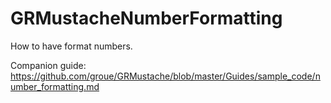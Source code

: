 # GRMustacheNumberFormatting

How to have format numbers.

Companion guide: https://github.com/groue/GRMustache/blob/master/Guides/sample_code/number_formatting.md
